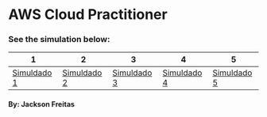 # AWS Cloud Practitioner 
### See the simulation below:


| 1 | 2 | 3 | 4 | 5 |
|---|---|---|---|---|
|[Simuldado 1](https://github.com/jacksonMarcelinoFreitas/AWS_Cloud_Practitioner_Simulator/blob/master/simulado_one.md)|[Simuldado 2](https://github.com/jacksonMarcelinoFreitas/AWS_Cloud_Practitioner_Simulator/blob/master/simulado_two.md)|[Simuldado 3](https://github.com/jacksonMarcelinoFreitas/AWS_Cloud_Practitioner_Simulator/blob/master/simulado_thre.md)|[Simuldado 4]()|[Simuldado 5]()|

#### By: Jackson Freitas 

